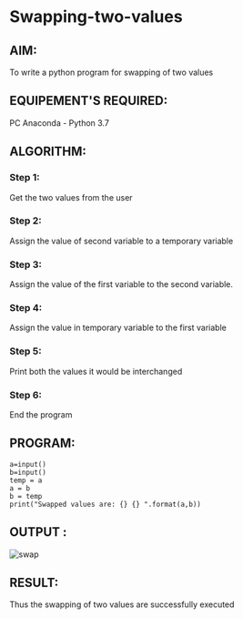 # Swapping-two-values
## AIM:
To write a python program for swapping of two values
## EQUIPEMENT'S REQUIRED: 
PC
Anaconda - Python 3.7
## ALGORITHM: 
### Step 1:
Get the two values from the user
### Step 2: 
Assign the value of second variable to a temporary variable 
### Step 3: 
Assign the value of the first variable to the second variable.
### Step 4:  
Assign the value in temporary variable to the first variable
### Step 5: 
Print both the values it would be interchanged
### Step 6: 
End the program
## PROGRAM:
```
a=input()
b=input()
temp = a
a = b
b = temp
print("Swapped values are: {} {} ".format(a,b))

```
## OUTPUT :
![swap](https://user-images.githubusercontent.com/119432150/226390668-de75d7b6-843d-4362-9eb6-0afbe3eb2760.png)


## RESULT:
Thus the swapping of two values are successfully executed



